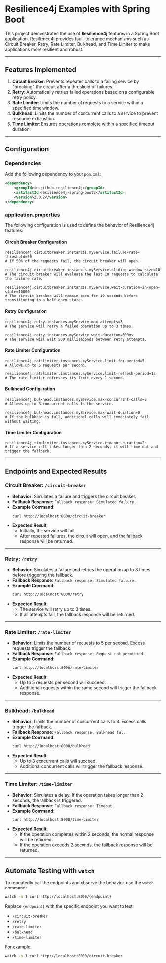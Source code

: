 # Resilience4j Examples with Spring Boot

This project demonstrates the use of **Resilience4j** features in a Spring Boot application. Resilience4j provides fault-tolerance mechanisms such as Circuit Breaker, Retry, Rate Limiter, Bulkhead, and Time Limiter to make applications more resilient and robust.

---

## Features Implemented

1. **Circuit Breaker**: Prevents repeated calls to a failing service by "breaking" the circuit after a threshold of failures.
2. **Retry**: Automatically retries failed operations based on a configurable retry policy.
3. **Rate Limiter**: Limits the number of requests to a service within a specified time window.
4. **Bulkhead**: Limits the number of concurrent calls to a service to prevent resource exhaustion.
5. **Time Limiter**: Ensures operations complete within a specified timeout duration.

---

## Configuration

### Dependencies
Add the following dependency to your `pom.xml`:

```xml
<dependency>
    <groupId>io.github.resilience4j</groupId>
    <artifactId>resilience4j-spring-boot3</artifactId>
    <version>2.0.2</version>
</dependency>
```

### application.properties

The following configuration is used to define the behavior of Resilience4j features:

#### Circuit Breaker Configuration
```properties
resilience4j.circuitbreaker.instances.myService.failure-rate-threshold=50
# If 50% of the requests fail, the circuit breaker will open.

resilience4j.circuitbreaker.instances.myService.sliding-window-size=10
# The circuit breaker will evaluate the last 10 requests to calculate the failure rate.

resilience4j.circuitbreaker.instances.myService.wait-duration-in-open-state=10000
# The circuit breaker will remain open for 10 seconds before transitioning to a half-open state.
```

#### Retry Configuration
```properties
resilience4j.retry.instances.myService.max-attempts=3
# The service will retry a failed operation up to 3 times.

resilience4j.retry.instances.myService.wait-duration=500ms
# The service will wait 500 milliseconds between retry attempts.
```

#### Rate Limiter Configuration
```properties
resilience4j.ratelimiter.instances.myService.limit-for-period=5
# Allows up to 5 requests per second.

resilience4j.ratelimiter.instances.myService.limit-refresh-period=1s
# The rate limiter refreshes its limit every 1 second.
```

#### Bulkhead Configuration
```properties
resilience4j.bulkhead.instances.myService.max-concurrent-calls=3
# Allows up to 3 concurrent calls to the service.

resilience4j.bulkhead.instances.myService.max-wait-duration=0
# If the bulkhead is full, additional calls will immediately fail without waiting.
```

#### Time Limiter Configuration
```properties
resilience4j.timelimiter.instances.myService.timeout-duration=2s
# If a service call takes longer than 2 seconds, it will time out and trigger the fallback.
```

---

## Endpoints and Expected Results

### Circuit Breaker: `/circuit-breaker`
- **Behavior**: Simulates a failure and triggers the circuit breaker.
- **Fallback Response**: `Fallback response: Simulated failure.`
- **Example Command**:
  ```bash
  curl http://localhost:8000/circuit-breaker
  ```
- **Expected Result**:
  - Initially, the service will fail.
  - After repeated failures, the circuit will open, and the fallback response will be returned.

---

### Retry: `/retry`
- **Behavior**: Simulates a failure and retries the operation up to 3 times before triggering the fallback.
- **Fallback Response**: `Fallback response: Simulated failure.`
- **Example Command**:
  ```bash
  curl http://localhost:8000/retry
  ```
- **Expected Result**:
  - The service will retry up to 3 times.
  - If all attempts fail, the fallback response will be returned.

---

### Rate Limiter: `/rate-limiter`
- **Behavior**: Limits the number of requests to 5 per second. Excess requests trigger the fallback.
- **Fallback Response**: `Fallback response: Request not permitted.`
- **Example Command**:
  ```bash
  curl http://localhost:8000/rate-limiter
  ```
- **Expected Result**:
  - Up to 5 requests per second will succeed.
  - Additional requests within the same second will trigger the fallback response.

---

### Bulkhead: `/bulkhead`
- **Behavior**: Limits the number of concurrent calls to 3. Excess calls trigger the fallback.
- **Fallback Response**: `Fallback response: Bulkhead full.`
- **Example Command**:
  ```bash
  curl http://localhost:8000/bulkhead
  ```
- **Expected Result**:
  - Up to 3 concurrent calls will succeed.
  - Additional concurrent calls will trigger the fallback response.

---

### Time Limiter: `/time-limiter`
- **Behavior**: Simulates a delay. If the operation takes longer than 2 seconds, the fallback is triggered.
- **Fallback Response**: `Fallback response: Timeout.`
- **Example Command**:
  ```bash
  curl http://localhost:8000/time-limiter
  ```
- **Expected Result**:
  - If the operation completes within 2 seconds, the normal response will be returned.
  - If the operation exceeds 2 seconds, the fallback response will be returned.

---

## Automate Testing with `watch`
To repeatedly call the endpoints and observe the behavior, use the `watch` command:

```bash
watch -n 1 curl http://localhost:8000/{endpoint}
```

Replace `{endpoint}` with the specific endpoint you want to test:

- `/circuit-breaker`
- `/retry`
- `/rate-limiter`
- `/bulkhead`
- `/time-limiter`

For example:
```bash
watch -n 1 curl http://localhost:8000/circuit-breaker
```